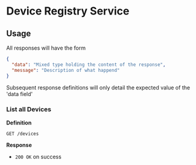 # Device Registry Service

## Usage

All responses will have the form

```json
{
  "data": "Mixed type holding the content of the response",
  "message": "Description of what happend"
}
```

Subsequent response definitions will only detail the expected value of the 'data field'

### List all Devices

**Definition**

`GET /devices`

**Response**

- `200 OK` on success
